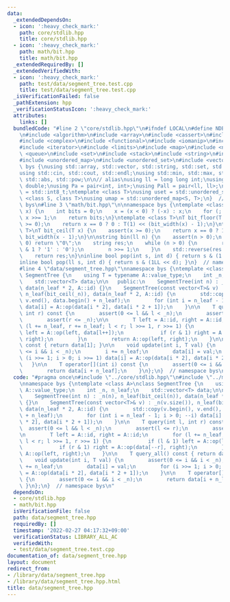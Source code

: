 ```yaml
---
data:
  _extendedDependsOn:
  - icon: ':heavy_check_mark:'
    path: core/stdlib.hpp
    title: core/stdlib.hpp
  - icon: ':heavy_check_mark:'
    path: math/bit.hpp
    title: math/bit.hpp
  _extendedRequiredBy: []
  _extendedVerifiedWith:
  - icon: ':heavy_check_mark:'
    path: test/data/segment_tree.test.cpp
    title: test/data/segment_tree.test.cpp
  _isVerificationFailed: false
  _pathExtension: hpp
  _verificationStatusIcon: ':heavy_check_mark:'
  attributes:
    links: []
  bundledCode: "#line 2 \"core/stdlib.hpp\"\n#ifndef LOCAL\n#define NDEBUG\n#endif\n\
    \n#include <algorithm>\n#include <array>\n#include <cassert>\n#include <cmath>\n\
    #include <complex>\n#include <functional>\n#include <iomanip>\n#include <iostream>\n\
    #include <iterator>\n#include <limits>\n#include <map>\n#include <numeric>\n#include\
    \ <queue>\n#include <set>\n#include <stack>\n#include <string>\n#include <type_traits>\n\
    #include <unordered_map>\n#include <unordered_set>\n#include <vector>\n\nnamespace\
    \ bys {\nusing std::array, std::vector, std::string, std::set, std::map, std::pair;\n\
    using std::cin, std::cout, std::endl;\nusing std::min, std::max, std::sort, std::reverse,\
    \ std::abs, std::pow;\n\n// alias\nusing ll = long long int;\nusing ld = long\
    \ double;\nusing Pa = pair<int, int>;\nusing Pall = pair<ll, ll>;\nusing ibool\
    \ = std::int8_t;\ntemplate <class T>\nusing uset = std::unordered_set<T>;\ntemplate\
    \ <class S, class T>\nusing umap = std::unordered_map<S, T>;\n}  // namespace\
    \ bys\n#line 3 \"math/bit.hpp\"\n\nnamespace bys {\ntemplate <class T>\nint bit_width(T\
    \ x) {\n    int bits = 0;\n    x = (x < 0) ? (-x) : x;\n    for (; x != 0; bits++)\
    \ x >>= 1;\n    return bits;\n}\ntemplate <class T>\nT bit_floor(T x) {\n    assert(x\
    \ >= 0);\n    return x == 0 ? 0 : T(1) << (bit_width(x) - 1);\n}\ntemplate <class\
    \ T>\nT bit_ceil(T x) {\n    assert(x >= 0);\n    return x == 0 ? 1 : T(1) <<\
    \ bit_width(x - 1);\n}\n\nstring bin(ll n) {\n    assert(n > 0);\n    if (n ==\
    \ 0) return \"0\";\n    string res;\n    while (n > 0) {\n        res.push_back(n\
    \ & 1 ? '1' : '0');\n        n >>= 1;\n    }\n    std::reverse(res.begin(), res.end());\n\
    \    return res;\n}\ninline bool pop(int s, int d) { return s & (1 << d); }\n\
    inline bool pop(ll s, int d) { return s & (1LL << d); }\n}  // namespace bys\n\
    #line 4 \"data/segment_tree.hpp\"\nnamespace bys {\ntemplate <class A>\nclass\
    \ SegmentTree {\n    using T = typename A::value_type;\n    int _n, n_leaf;\n\
    \    std::vector<T> data;\n\n   public:\n    SegmentTree(int n) : _n(n), n_leaf(bit_ceil(n)),\
    \ data(n_leaf * 2, A::id) {}\n    SegmentTree(const vector<T>& v) : _n(v.size()),\
    \ n_leaf(bit_ceil(_n)), data(n_leaf * 2, A::id) {\n        std::copy(v.begin(),\
    \ v.end(), data.begin() + n_leaf);\n        for (int i = n_leaf - 1; i > 0; --i)\
    \ data[i] = A::op(data[i * 2], data[i * 2 + 1]);\n    }\n\n    T query(int l,\
    \ int r) const {\n        assert(0 <= l && l < _n);\n        assert(l <= r);\n\
    \        assert(r <= _n);\n\n        T left = A::id, right = A::id;\n        for\
    \ (l += n_leaf, r += n_leaf; l < r; l >>= 1, r >>= 1) {\n            if (l & 1)\
    \ left = A::op(left, data[l++]);\n            if (r & 1) right = A::op(data[--r],\
    \ right);\n        }\n        return A::op(left, right);\n    }\n\n    T query_all()\
    \ const { return data[1]; }\n\n    void update(int i, T val) {\n        assert(0\
    \ <= i && i < _n);\n        i += n_leaf;\n        data[i] = val;\n        for\
    \ (i >>= 1; i > 0; i >>= 1) data[i] = A::op(data[i * 2], data[i * 2 + 1]);\n \
    \   }\n\n    T operator[](int i) const {\n        assert(0 <= i && i < _n);\n\
    \        return data[i + n_leaf];\n    }\n};\n}  // namespace bys\n"
  code: "#pragma once\n#include \"../core/stdlib.hpp\"\n#include \"../math/bit.hpp\"\
    \nnamespace bys {\ntemplate <class A>\nclass SegmentTree {\n    using T = typename\
    \ A::value_type;\n    int _n, n_leaf;\n    std::vector<T> data;\n\n   public:\n\
    \    SegmentTree(int n) : _n(n), n_leaf(bit_ceil(n)), data(n_leaf * 2, A::id)\
    \ {}\n    SegmentTree(const vector<T>& v) : _n(v.size()), n_leaf(bit_ceil(_n)),\
    \ data(n_leaf * 2, A::id) {\n        std::copy(v.begin(), v.end(), data.begin()\
    \ + n_leaf);\n        for (int i = n_leaf - 1; i > 0; --i) data[i] = A::op(data[i\
    \ * 2], data[i * 2 + 1]);\n    }\n\n    T query(int l, int r) const {\n      \
    \  assert(0 <= l && l < _n);\n        assert(l <= r);\n        assert(r <= _n);\n\
    \n        T left = A::id, right = A::id;\n        for (l += n_leaf, r += n_leaf;\
    \ l < r; l >>= 1, r >>= 1) {\n            if (l & 1) left = A::op(left, data[l++]);\n\
    \            if (r & 1) right = A::op(data[--r], right);\n        }\n        return\
    \ A::op(left, right);\n    }\n\n    T query_all() const { return data[1]; }\n\n\
    \    void update(int i, T val) {\n        assert(0 <= i && i < _n);\n        i\
    \ += n_leaf;\n        data[i] = val;\n        for (i >>= 1; i > 0; i >>= 1) data[i]\
    \ = A::op(data[i * 2], data[i * 2 + 1]);\n    }\n\n    T operator[](int i) const\
    \ {\n        assert(0 <= i && i < _n);\n        return data[i + n_leaf];\n   \
    \ }\n};\n}  // namespace bys\n"
  dependsOn:
  - core/stdlib.hpp
  - math/bit.hpp
  isVerificationFile: false
  path: data/segment_tree.hpp
  requiredBy: []
  timestamp: '2022-02-27 04:17:32+09:00'
  verificationStatus: LIBRARY_ALL_AC
  verifiedWith:
  - test/data/segment_tree.test.cpp
documentation_of: data/segment_tree.hpp
layout: document
redirect_from:
- /library/data/segment_tree.hpp
- /library/data/segment_tree.hpp.html
title: data/segment_tree.hpp
---
```

